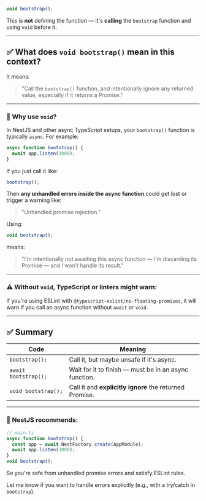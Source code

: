 ```ts
void bootstrap();
```

This is **not** defining the function — it's **calling** the `bootstrap` function and using `void` before it.

---

## ✅ What does `void bootstrap()` mean in this context?

It means:

> "Call the `bootstrap()` function, and intentionally ignore any returned value, especially if it returns a Promise."

---

### 🧠 Why use `void`?

In NestJS and other async TypeScript setups, your `bootstrap()` function is typically `async`. For example:

```ts
async function bootstrap() {
  await app.listen(3000);
}
```

If you just call it like:

```ts
bootstrap();
```

Then **any unhandled errors inside the async function** could get lost or trigger a warning like:

> "Unhandled promise rejection."

Using:

```ts
void bootstrap();
```

means:

> "I’m intentionally not awaiting this async function — I’m discarding its Promise — and I won’t handle its result."

---

### ⚠️ Without `void`, TypeScript or linters might warn:

If you're using ESLint with `@typescript-eslint/no-floating-promises`, it will warn if you call an async function without `await` or `void`.

---

## ✅ Summary

| Code                 | Meaning                                                 |
| -------------------- | ------------------------------------------------------- |
| `bootstrap();`       | Call it, but maybe unsafe if it's async.                |
| `await bootstrap();` | Wait for it to finish — must be in an async function.   |
| `void bootstrap();`  | Call it and **explicitly ignore** the returned Promise. |

---

### 🚀 NestJS recommends:

```ts
// main.ts
async function bootstrap() {
  const app = await NestFactory.create(AppModule);
  await app.listen(3000);
}
void bootstrap();
```

So you're safe from unhandled promise errors and satisfy ESLint rules.

Let me know if you want to handle errors explicitly (e.g., with a try/catch in `bootstrap`).
